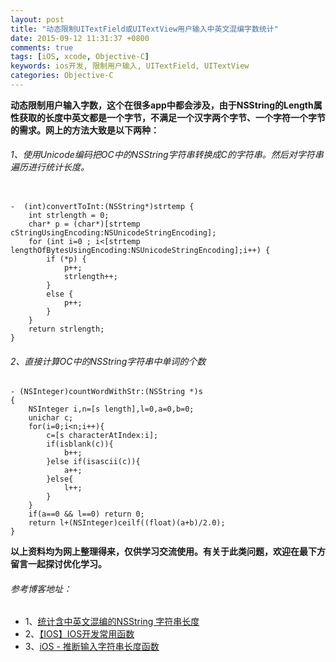 ```yaml
---
layout: post
title: "动态限制UITextField或UITextView用户输入中英文混编字数统计"
date: 2015-09-12 11:31:37 +0800
comments: true
tags: [iOS, xcode, Objective-C]
keywords: ios开发, 限制用户输入, UITextField, UITextView
categories: Objective-C
---
```

**动态限制用户输入字数，这个在很多app中都会涉及，由于NSString的Length属性获取的长度中英文都是一个字节，不满足一个汉字两个字节、一个字符一个字节的需求。网上的方法大致是以下两种：**
###### 1、使用Unicode编码把OC中的NSString字符串转换成C的字符串。然后对字符串遍历进行统计长度。
<!--more-->

```

-  (int)convertToInt:(NSString*)strtemp {  
    int strlength = 0;
    char* p = (char*)[strtemp cStringUsingEncoding:NSUnicodeStringEncoding];
    for (int i=0 ; i<[strtemp lengthOfBytesUsingEncoding:NSUnicodeStringEncoding];i++) {
        if (*p) {
            p++;
            strlength++;
        }
        else {
            p++;
        }
    }
    return strlength;
}
```

###### 2、直接计算OC中的NSString字符串中单词的个数
```
- (NSInteger)countWordWithStr:(NSString *)s
{
    NSInteger i,n=[s length],l=0,a=0,b=0;
    unichar c;
    for(i=0;i<n;i++){
        c=[s characterAtIndex:i];
        if(isblank(c)){
            b++;
        }else if(isascii(c)){
            a++;
        }else{
            l++;
        }
    }
    if(a==0 && l==0) return 0;
    return l+(NSInteger)ceilf((float)(a+b)/2.0);
}
```
**以上资料均为网上整理得来，仅供学习交流使用。有关于此类问题，欢迎在最下方留言一起探讨优化学习。**

###### 参考博客地址：
* 1、<a href="http://mobilesolutions.blog.163.com/blog/static/18922417620116133910181/">统计含中英文混编的NSString 字符串长度 </a>
* 2、<a href="http://blog.csdn.net/toss156/article/details/8993270">【IOS】IOS开发常用函数</a>
* 3、<a href="http://code.qtuba.com/article-60968.html">iOS - 推断输入字符串长度函数</a>
